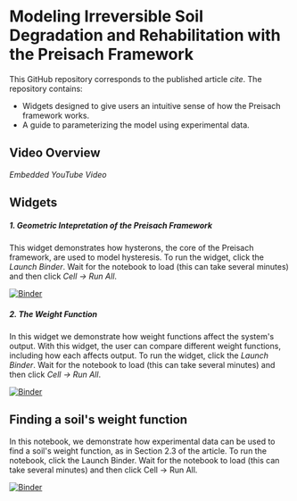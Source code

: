 # Modeling Irreversible Soil Degradation and Rehabilitation with the Preisach Framework

This GitHub repository corresponds to the published article *cite*. The repository contains:

  * Widgets designed to give users an intuitive sense of how the Preisach framework works.
  * A guide to parameterizing the model using experimental data.

## Video Overview

*Embedded YouTube Video*

## Widgets

##### 1. Geometric Intepretation of the Preisach Framework

This widget demonstrates how hysterons, the core of the Preisach framework, are used to model hysteresis. To run the widget, click the <em>Launch Binder</em>. Wait for the notebook to load (this can take several minutes) and then click <em>Cell → Run All</em>.

[![Binder](https://mybinder.org/badge_logo.svg)](https://mybinder.org/v2/gh/yairmau/hysteresis-python/master?filepath=Hysteron%20Widget%20Vertical%20Version.ipynb)


##### 2. The Weight Function

In this widget we demonstrate how weight functions affect the system's output. With this widget, the user can compare different weight functions, including how each affects output. To run the widget, click the <em>Launch Binder</em>. Wait for the notebook to load (this can take several minutes) and then click <em>Cell → Run All</em>.

[![Binder](https://mybinder.org/badge_logo.svg)](https://mybinder.org/v2/gh/yairmau/hysteresis-python/master?filepath=Weights%20Widget.ipynb)

  


## Finding a soil's weight function  

In this notebook, we demonstrate how experimental data can be used to find a soil's weight function, as in Section 2.3 of the article. To run the notebook, click the Launch Binder. Wait for the notebook to load (this can take several minutes) and then click Cell → Run All.

[![Binder](https://mybinder.org/badge_logo.svg)](https://mybinder.org/v2/gh/yairmau/hysteresis-python/master?filepath=PM%209.8.2020.ipynb)





